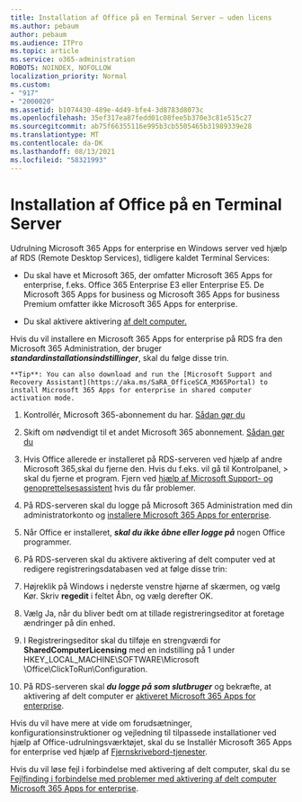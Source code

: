 ```yaml
---
title: Installation af Office på en Terminal Server – uden licens
ms.author: pebaum
author: pebaum
ms.audience: ITPro
ms.topic: article
ms.service: o365-administration
ROBOTS: NOINDEX, NOFOLLOW
localization_priority: Normal
ms.custom:
- "917"
- "2000020"
ms.assetid: b1074430-489e-4d49-bfe4-3d8783d8073c
ms.openlocfilehash: 35ef317ea87fedd01c08fee5b370e3c81e515c27
ms.sourcegitcommit: ab75f66355116e995b3cb5505465b31989339e28
ms.translationtype: MT
ms.contentlocale: da-DK
ms.lasthandoff: 08/13/2021
ms.locfileid: "58321993"
---
```

# <a name="installing-office-on-a-terminal-server"></a>Installation af Office på en Terminal Server

Udrulning Microsoft 365 Apps for enterprise en Windows server ved hjælp af RDS (Remote Desktop Services), tidligere kaldet Terminal Services:
  
- Du skal have et Microsoft 365, der omfatter Microsoft 365 Apps for enterprise, f.eks. Office 365 Enterprise E3 eller Enterprise E5. De Microsoft 365 Apps for business og Microsoft 365 Apps for business Premium omfatter ikke Microsoft 365 Apps for enterprise.

- Du skal aktivere aktivering [af delt computer.](https://docs.microsoft.com/DeployOffice/overview-shared-computer-activation)

Hvis du vil installere en Microsoft 365 Apps for enterprise på RDS fra den Microsoft 365 Administration, der bruger ***standardinstallationsindstillinger***, skal du følge disse trin.

    **Tip**: You can also download and run the [Microsoft Support and Recovery Assistant](https://aka.ms/SaRA_OfficeSCA_M365Portal) to install Microsoft 365 Apps for enterprise in shared computer activation mode.
  
1. Kontrollér, Microsoft 365-abonnement du har. [Sådan gør du](https://docs.microsoft.com/microsoft-365/admin/admin-overview/what-subscription-do-i-have)

2. Skift om nødvendigt til et andet Microsoft 365 abonnement. [Sådan gør du](https://docs.microsoft.com/microsoft-365/commerce/subscriptions/switch-to-a-different-plan)

3. Hvis Office allerede er installeret på RDS-serveren ved hjælp af andre Microsoft 365,skal du fjerne den. Hvis du f.eks. vil gå til Kontrolpanel, \> skal du fjerne et program. Fjern ved [hjælp af Microsoft Support- og genoprettelsesassistent](https://aka.ms/SARA-OfficeUninstall-Alchemy) hvis du får problemer.

4. På RDS-serveren skal du logge på Microsoft 365 Administration med din administratorkonto og [installere Microsoft 365 Apps for enterprise](https://portal.office.com/OLS/MySoftware.aspx).

5. Når Office er installeret, ***skal du ikke åbne eller logge på*** nogen Office programmer.

6. På RDS-serveren skal du aktivere aktivering af delt computer ved at redigere registreringsdatabasen ved at følge disse trin:

1. Højreklik på Windows i nederste venstre hjørne af skærmen, og vælg Kør. Skriv **regedit** i feltet Åbn, og vælg derefter OK.

2. Vælg Ja, når du bliver bedt om at tillade registreringseditor at foretage ændringer på din enhed.

3. I Registreringseditor skal du tilføje en strengværdi for **SharedComputerLicensing** med en indstilling på 1 under HKEY_LOCAL_MACHINE\SOFTWARE\Microsoft \Office\ClickToRun\Configuration.

7. På RDS-serveren skal ***du logge på som slutbruger*** og bekræfte, at aktivering af delt computer er [aktiveret Microsoft 365 Apps for enterprise](https://docs.microsoft.com/DeployOffice/troubleshoot-shared-computer-activation#verify-that-activation-for-microsoft-365-apps-succeeded).

Hvis du vil have mere at vide om forudsætninger, konfigurationsinstruktioner og vejledning til tilpassede installationer ved hjælp af Office-udrulningsværktøjet, skal du se Installér Microsoft 365 Apps for enterprise ved hjælp af [Fjernskrivebord-tjenester](https://docs.microsoft.com/DeployOffice/deploy-microsoft-365-apps-remote-desktop-services).
  
Hvis du vil løse fejl i forbindelse med aktivering af delt computer, skal du se [Fejlfinding i forbindelse med problemer med aktivering af delt computer Microsoft 365 Apps for enterprise](https://docs.microsoft.com/DeployOffice/troubleshoot-shared-computer-activation).
  